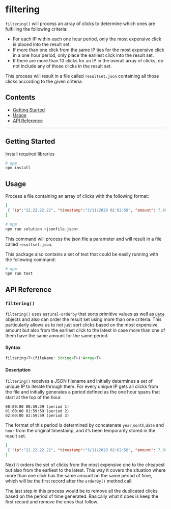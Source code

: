 # filtering

`filtering()` will process an array of clicks to determine which ones are fulfilling the following criteria:

- For each IP within each one hour period, only the most expensive click is placed into the result set.
- If more than one click from the same IP ties for the most expensive click in a one hour period, only place the earliest click into the result set.
- If there are more than 10 clicks for an IP in the overall array of clicks, do not include any of those clicks in the result set.

This process will result in a file called `resultset.json` containing all those clicks according to the given criteria.

## Contents

- [Getting Started](#getting-started)
- [Usage](#usage)
- [API Reference](#api-reference)
---
## Getting Started

Install required libraries
```bash
# npm
npm install
```

## Usage

Process a file containing an array of clicks with the following format:
<!-- prettier-ignore -->
```json
[
 { "ip":"22.22.22.22", "timestamp":"3/11/2020 02:02:58", "amount": 7.00 }
]
```

```bash
# npm
npm run solution <jsonfile.json>
```
This command will process the json file a parameter and will result in a file called `resultset.json`.

This package also contains a set of test that could be easily running with the following command:
```bash
# npm
npm run test
```


## API Reference

### `filtering()`

`filtering()` uses `natural-orderby` that sorts primitive values as well as [`Date`](https://developer.mozilla.org/en-US/docs/Web/JavaScript/Reference/Global_Objects/Date) objects and also can order the result set using more than one criteria.
This particularly allows us to not just sort clicks based on the most expensive amount but also from the earliest click to the latest in case more than one of them have the same amount for the same period.

#### Syntax

<!-- prettier-ignore -->
```javascript
filtering<T>(fileName: String<T>):Array<T>
```

#### Description

`filtering()` receives a JSON filename and initially determines a set of unique IP to iterate through them.
For every unique IP gets all clicks from the file and initially generates a period defined as the one hour spans that start at the top of the hour.

```text
00:00:00 00:59:59 (period 1)
01:00:00 01:59:59 (period 2)
02:00:00 02:59:59 (period 3)
```
The format of this period is determined by concatenate `year`,`month`,`date` and `hour` from the original timestamp, and it’s been temporarily stored in the result set.

<!-- prettier-ignore -->
```json
[
 { "ip":"22.22.22.22", "timestamp":"3/11/2020 02:02:58", "amount": 7.00, "period": 202011302 }
]
```


Next it orders the set of clicks from the most expensive one to the cheapest but also from the earliest to the latest. This way it covers the situation where more than one click has the same amount on the same period of time, which will be the first record after the `orderBy()` method call.

The last step in this process would be to remove all the duplicated clicks based on the period of time generated. Basically what it does is keep the first record and remove the ones that follow.


